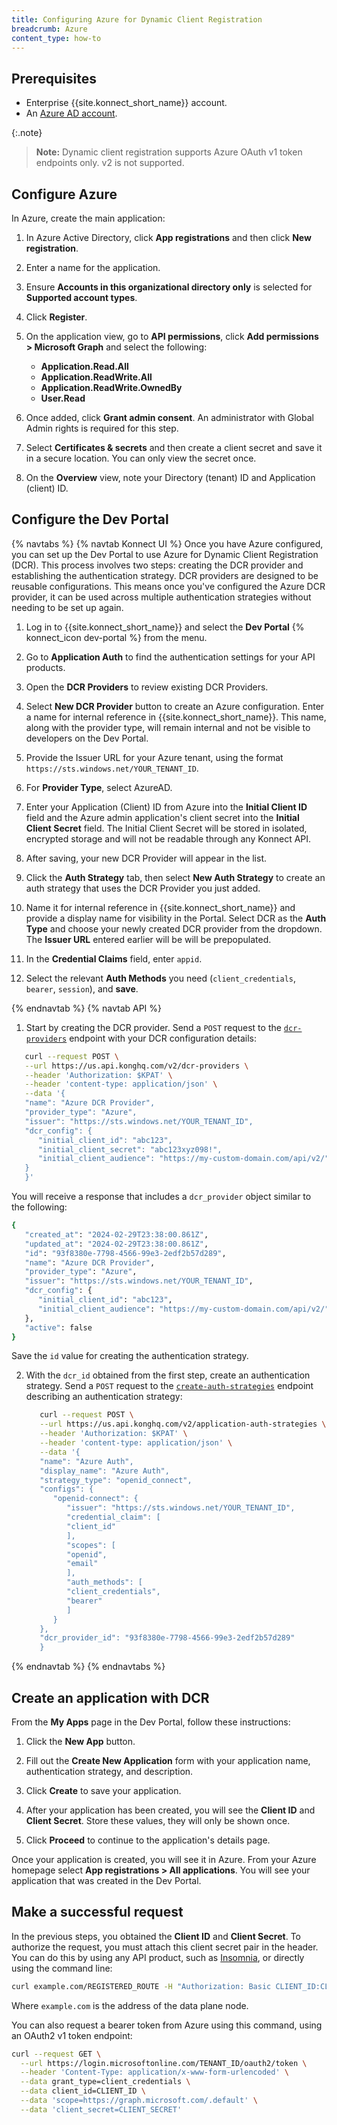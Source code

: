 ```yaml
---
title: Configuring Azure for Dynamic Client Registration
breadcrumb: Azure
content_type: how-to
---
```



## Prerequisites

* Enterprise {{site.konnect_short_name}} account.
* An [Azure AD account](https://portal.azure.com).

{:.note}
> **Note:** Dynamic client registration supports Azure OAuth v1 token endpoints only.
> v2 is not supported.

## Configure Azure

In Azure, create the main application:

1. In Azure Active Directory, click **App registrations** and then click **New registration**.

2. Enter a name for the application.
3. Ensure **Accounts in this organizational directory only** is selected for **Supported account types**.

4. Click **Register**.

4. On the application view, go to **API permissions**, click **Add permissions > Microsoft Graph** and select the following:
   * **Application.Read.All**
   * **Application.ReadWrite.All**
   * **Application.ReadWrite.OwnedBy**
   * **User.Read**

5. Once added, click **Grant admin consent**. An administrator with Global Admin rights is required for this step.

6. Select **Certificates & secrets** and then create a client secret and save it in a secure location. You can only view the secret once.

7. On the **Overview** view, note your Directory (tenant) ID and Application (client) ID.

## Configure the Dev Portal
{% navtabs %}
{% navtab Konnect UI %}
Once you have Azure configured, you can set up the Dev Portal to use Azure for Dynamic Client Registration (DCR). This process involves two steps: creating the DCR provider and establishing the authentication strategy. DCR providers are designed to be reusable configurations. This means once you've configured the Azure DCR provider, it can be used across multiple authentication strategies without needing to be set up again.

1. Log in to {{site.konnect_short_name}} and select the **Dev Portal** {% konnect_icon dev-portal %} from the menu.

2. Go to **Application Auth** to find the authentication settings for your API products.

3. Open the **DCR Providers** to review existing DCR Providers.

4. Select **New DCR Provider** button to create an Azure configuration. Enter a name for internal reference in {{site.konnect_short_name}}. This name, along with the provider type, will remain internal and not be visible to developers on the Dev Portal.

5. Provide the Issuer URL for your Azure tenant, using the format  `https://sts.windows.net/YOUR_TENANT_ID`.

6. For **Provider Type**, select AzureAD.

7. Enter your Application (Client) ID from Azure into the **Initial Client ID** field and the Azure admin application's client secret into the **Initial Client Secret** field. The Initial Client Secret will be stored in isolated, encrypted storage and will not be readable through any Konnect API.

8. After saving, your new DCR Provider will appear in the list.

9. Click the **Auth Strategy** tab, then select **New Auth Strategy** to create an auth strategy that uses the DCR Provider you just added.

10. Name it for internal reference in {{site.konnect_short_name}} and provide a display name for visibility in the Portal. Select DCR as the **Auth Type** and choose your newly created DCR provider from the dropdown. The  **Issuer URL** entered earlier will be will be prepopulated.

11. In the **Credential Claims** field, enter `appid`.

12. Select the relevant **Auth Methods** you need (`client_credentials`, `bearer`, `session`), and **save**. 

{% endnavtab %}
{% navtab API %}

1. Start by creating the DCR provider. Send a `POST` request to the [`dcr-providers`](/konnect/api/application-auth-strategies/latest/#/DCR%20Providers/create-dcr-provider) endpoint with your DCR configuration details:
```sh
   curl --request POST \
   --url https://us.api.konghq.com/v2/dcr-providers \
   --header 'Authorization: $KPAT' \
   --header 'content-type: application/json' \
   --data '{
   "name": "Azure DCR Provider",
   "provider_type": "Azure",
   "issuer": "https://sts.windows.net/YOUR_TENANT_ID",
   "dcr_config": {
      "initial_client_id": "abc123",
      "initial_client_secret": "abc123xyz098!",
      "initial_client_audience": "https://my-custom-domain.com/api/v2/"
   }
   }'
```
You will receive a response that includes a `dcr_provider` object similar to the following:

   ```sh
   {
      "created_at": "2024-02-29T23:38:00.861Z",
      "updated_at": "2024-02-29T23:38:00.861Z",
      "id": "93f8380e-7798-4566-99e3-2edf2b57d289",
      "name": "Azure DCR Provider",
      "provider_type": "Azure",
      "issuer": "https://sts.windows.net/YOUR_TENANT_ID",
      "dcr_config": {
         "initial_client_id": "abc123",
         "initial_client_audience": "https://my-custom-domain.com/api/v2/"
      },
      "active": false
   }

   ```
Save the `id` value for creating the authentication strategy.

2. With the `dcr_id` obtained from the first step, create an authentication strategy. Send a `POST` request to the [`create-auth-strategies`](/konnect/api/application-auth-strategies/latest/#/App%20Auth%20Strategies/create-app-auth-strategy) endpoint describing an authentication strategy: 

   ```sh
      curl --request POST \
      --url https://us.api.konghq.com/v2/application-auth-strategies \
      --header 'Authorization: $KPAT' \
      --header 'content-type: application/json' \
      --data '{
      "name": "Azure Auth",
      "display_name": "Azure Auth",
      "strategy_type": "openid_connect",
      "configs": {
         "openid-connect": {
            "issuer": "https://sts.windows.net/YOUR_TENANT_ID",
            "credential_claim": [
            "client_id"
            ],
            "scopes": [
            "openid",
            "email"
            ],
            "auth_methods": [
            "client_credentials",
            "bearer"
            ]
         }
      },
      "dcr_provider_id": "93f8380e-7798-4566-99e3-2edf2b57d289"
      }
   ```
{% endnavtab %}
{% endnavtabs %}

## Create an application with DCR

<!-- vale off -->
From the **My Apps** page in the Dev Portal, follow these instructions:
<!-- vale on -->

1. Click the **New App** button.

2. Fill out the **Create New Application** form with your application name, authentication strategy, and description.

3. Click **Create** to save your application.

4. After your application has been created, you will see the **Client ID** and **Client Secret**. 
   Store these values, they will only be shown once.
   
5. Click **Proceed** to continue to the application's details page.

Once your application is created, you will see it in Azure. From your Azure homepage select **App registrations > All applications**. You will see your application that was created in the Dev Portal.

## Make a successful request

In the previous steps, you obtained the **Client ID** and **Client Secret**. To authorize the request, you must attach this client secret pair in the header. You can do this by using any API product, such as [Insomnia](https://insomnia.rest/), or directly using the command line:

```sh
curl example.com/REGISTERED_ROUTE -H "Authorization: Basic CLIENT_ID:CLIENT_SECRET"
```

Where `example.com` is the address of the data plane node.

You can also request a bearer token from Azure using this command, 
using an OAuth2 v1 token endpoint:

```sh
curl --request GET \
  --url https://login.microsoftonline.com/TENANT_ID/oauth2/token \
  --header 'Content-Type: application/x-www-form-urlencoded' \
  --data grant_type=client_credentials \
  --data client_id=CLIENT_ID \
  --data 'scope=https://graph.microsoft.com/.default' \
  --data 'client_secret=CLIENT_SECRET'
```
